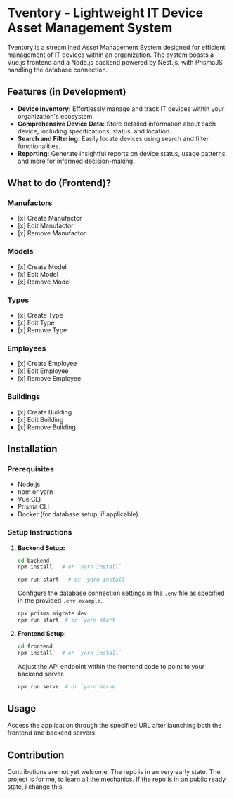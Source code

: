 # Tventory - Lightweight IT Device Asset Management System

Tventory is a streamlined Asset Management System designed for efficient management of IT devices within an organization. The system boasts a Vue.js frontend and a Node.js backend powered by Nest.js, with PrismaJS handling the database connection.

## Features (in Development)

-    **Device Inventory:** Effortlessly manage and track IT devices within your organization's ecosystem.
-    **Comprehensive Device Data:** Store detailed information about each device, including specifications, status, and location.
-    **Search and Filtering:** Easily locate devices using search and filter functionalities.
-    **Reporting:** Generate insightful reports on device status, usage patterns, and more for informed decision-making.

## What to do (Frontend)?

### Manufactors

-    [x] Create Manufactor
-    [x] Edit Manufactor
-    [x] Remove Manufactor

### Models

-    [x] Create Model
-    [x] Edit Model
-    [x] Remove Model

### Types

-    [x] Create Type
-    [x] Edit Type
-    [x] Remove Type

### Employees

-    [x] Create Employee
-    [x] Edit Employee
-    [x] Remove Employee

### Buildings

-    [x] Create Building
-    [x] Edit Building
-    [x] Remove Building

## Installation

### Prerequisites

-    Node.js
-    npm or yarn
-    Vue CLI
-    Prisma CLI
-    Docker (for database setup, if applicable)

### Setup Instructions

1. **Backend Setup:**

     ```bash
     cd backend
     npm install   # or `yarn install`
     ```

     ```bash
     npm run start   # or `yarn install`
     ```

     Configure the database connection settings in the `.env` file as specified in the provided `.env.example`.

     ```bash
     npx prisma migrate dev
     npm run start  # or `yarn start`
     ```

2. **Frontend Setup:**

     ```bash
     cd frontend
     npm install   # or `yarn install`
     ```

     Adjust the API endpoint within the frontend code to point to your backend server.

     ```bash
     npm run serve  # or `yarn serve`
     ```

## Usage

Access the application through the specified URL after launching both the frontend and backend servers.

## Contribution

Contributions are not yet welcome. The repo is in an very early state. The project is for me, to learn all the mechanics.
If the repo is in an public ready state, i change this.
